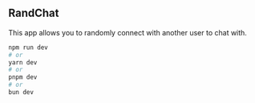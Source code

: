 ## RandChat

This app allows you to randomly connect with another user to chat with.

```bash
npm run dev
# or
yarn dev
# or
pnpm dev
# or
bun dev
```
